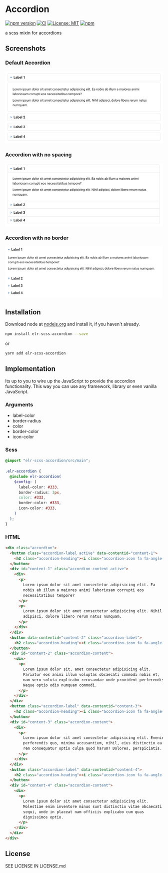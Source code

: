 # Accordion

[![npm version](http://img.shields.io/npm/v/elr-scss-accordion.svg)](https://www.npmjs.org/package/elr-scss-accordion)
[![CI](https://github.com/Beth3346/elr-scss-accordion/actions/workflows/node.js.yml/badge.svg)](https://github.com/Beth3346/elr-scss-accordion/actions/workflows/node.js.yml)
[![License: MIT](https://img.shields.io/badge/License-MIT-yellow.svg)](https://opensource.org/licenses/MIT)
[![npm](https://img.shields.io/npm/dm/elr-scss-accordion.svg?style=flat)](https://npmjs.com/package/elr-scss-accordion)

a scss mixin for accordions

## Screenshots

### Default Accordion

![screenshot of default accordion](./src/screenshot1.png)

### Accordion with no spacing

![screenshot of accordion with no spacing](./src/screenshot2.png)

### Accordion with no border

![screenshot of accordion with no border](./src/screenshot3.png)

## Installation

Download node at [nodejs.org](http://nodejs.org) and install it, if you haven't already.

```sh
npm install elr-scss-accordion --save
```

or

```sh
yarn add elr-scss-accordion
```

## Implementation

Its up to you to wire up the JavaScript to provide the accordion functionality. This way you can use any framework, library or even vanilla JavaScript.

### Arguments

- label-color
- border-radius
- color
- border-color
- icon-color

### Scss

```scss
@import "elr-scss-accordion/src/main";

.elr-accordion {
  @include elr-accordion(
    $config: (
      label-color: #333,
      border-radius: 3px,
      color: #333,
      border-color: #333,
      icon-color: #333,
    )
  );
}
```

### HTML

```html
<div class="accordion">
  <button class="accordion-label active" data-contentid="content-1">
    <h2 class="accordion-heading"><i class="accordion-icon fa fa-angle-down"></i><span>Label 1</span></button></h2>
  </button>
  <div id="content-1" class="accordion-content active">
    <div>
      <p>
        Lorem ipsum dolor sit amet consectetur adipisicing elit. Ea
        nobis ab illum a maiores animi laboriosam corrupti eos
        necessitatibus tempore?
      </p>
      <p>
        Lorem ipsum dolor sit amet consectetur adipisicing elit. Nihil
        adipisci, dolore libero rerum natus numquam.
      </p>
    </div>
  </div>
  <button data-contentid="content-2" class="accordion-label">
    <h2 class="accordion-heading"><i class="accordion-icon fa fa-angle-down"></i><span>Label 2</span></h2>
  </button>
  <div id="content-2" class="accordion-content">
    <div>
      <p>
        Lorem ipsum dolor sit, amet consectetur adipisicing elit.
        Pariatur eos animi illum voluptas obcaecati commodi nobis et,
        nam vero soluta explicabo recusandae unde provident perferendis.
        Neque optio odio numquam commodi.
      </p>
    </div>
  </div>
  <button class="accordion-label" data-contentid="content-3">
    <h2 class="accordion-heading"><i class="accordion-icon fa fa-angle-down"></i><span>Label 3</span></h2>
  </button>
  <div id="content-3" class="accordion-content">
    <div>
      <p>
        Lorem ipsum dolor sit amet consectetur adipisicing elit. Eveniet
        perferendis quo, minima accusantium, nihil, eius distinctio ea
        rem consequatur optio culpa quod harum? Dolores, perspiciatis.
      </p>
    </div>
  </div>
  <button class="accordion-label" data-contentid="content-4">
    <h2 class="accordion-heading"><i class="accordion-icon fa fa-angle-down"></i><span>Label 4</span></h2>
  </button>
  <div id="content-4" class="accordion-content">
    <div>
      <p>
        Lorem ipsum dolor sit amet consectetur adipisicing elit.
        Molestiae enim inventore minus sunt distinctio vitae obcaecati
        sequi, unde in placeat nam officiis explicabo cum quas
        dignissimos optio.
      </p>
    </div>
  </div>
</div>
```

## License

SEE LICENSE IN LICENSE.md

